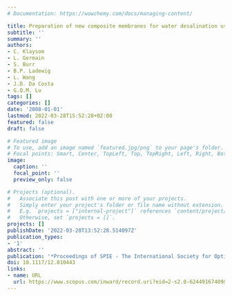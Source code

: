 ```yaml
---
# Documentation: https://wowchemy.com/docs/managing-content/

title: Preparation of new composite membranes for water desalination using electrodialysis
subtitle: ''
summary: ''
authors:
- C. Klaysom
- L. Germain
- S. Burr
- B.P. Ladewig
- L. Wang
- J.D. Da Costa
- G.Q.M. Lu
tags: []
categories: []
date: '2008-01-01'
lastmod: 2022-03-28T15:52:28+02:00
featured: false
draft: false

# Featured image
# To use, add an image named `featured.jpg/png` to your page's folder.
# Focal points: Smart, Center, TopLeft, Top, TopRight, Left, Right, BottomLeft, Bottom, BottomRight.
image:
  caption: ''
  focal_point: ''
  preview_only: false

# Projects (optional).
#   Associate this post with one or more of your projects.
#   Simply enter your project's folder or file name without extension.
#   E.g. `projects = ["internal-project"]` references `content/project/deep-learning/index.md`.
#   Otherwise, set `projects = []`.
projects: []
publishDate: '2022-03-28T13:52:28.514097Z'
publication_types:
- '1'
abstract: ''
publication: '*Proceedings of SPIE - The International Society for Optical Engineering*'
doi: 10.1117/12.810443
links:
- name: URL
  url: https://www.scopus.com/inward/record.uri?eid=2-s2.0-62449167409&doi=10.1117%2f12.810443&partnerID=40&md5=c4a8c1aff2c607a1b21f094fd8594ed4
---
```

